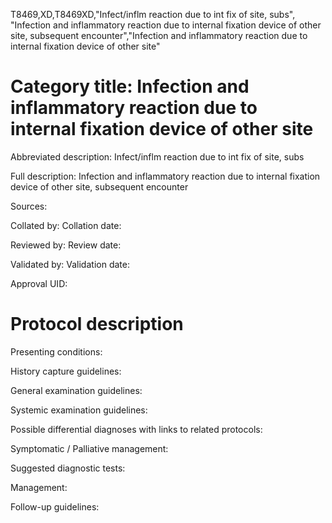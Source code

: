 T8469,XD,T8469XD,"Infect/inflm reaction due to int fix of site, subs", "Infection and inflammatory reaction due to internal fixation device of other site, subsequent encounter","Infection and inflammatory reaction due to internal fixation device of other site"
# Category title: Infection and inflammatory reaction due to internal fixation device of other site

Abbreviated description: Infect/inflm reaction due to int fix of site, subs

Full description: Infection and inflammatory reaction due to internal fixation device of other site, subsequent encounter

Sources:

Collated by:
Collation date:

Reviewed by:
Review date:

Validated by:
Validation date:

Approval UID:

# Protocol description

Presenting conditions:

History capture guidelines:

General examination guidelines:

Systemic examination guidelines:

Possible differential diagnoses with links to related protocols:

Symptomatic / Palliative management:

Suggested diagnostic tests:

Management:

Follow-up guidelines:
